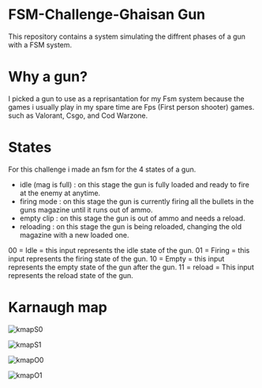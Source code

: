 # FSM-Challenge-Ghaisan Gun
This repository contains a system simulating the diffrent phases of a gun with a FSM system.

# Why a gun?
I picked a gun to use as a reprisantation for my Fsm system because the games i usually play in my spare time are Fps (First person shooter) games. such as Valorant, Csgo, and Cod Warzone.

# States
For this challenge i made an fsm for the 4 states of a gun.
- idle (mag is full) : on this stage the gun is fully loaded and ready to fire at the enemy at anytime.
- firing mode : on this stage the gun is currently firing all the bullets in the guns magazine until it runs out of ammo.
- empty clip : on this stage the gun is out of ammo and needs a reload.
- reloading : on this stage the gun is being reloaded, changing the old magazine with a new loaded one.

00 = Idle = this input represents the idle state of the gun.
01 = Firing = this input represents the firing state of the gun.
10 = Empty = this input represents the empty state of the gun after the gun.
11 = reload = This input represents the reload state of the gun.

# Karnaugh map
![kmapS0](https://user-images.githubusercontent.com/114584858/214088849-6554d21c-0007-44bd-911a-ce50f344a8fe.png)
 
![kmapS1](https://user-images.githubusercontent.com/114584858/214088935-a8fbf251-96fe-4462-8085-bd6620aaf8ac.png)

![kmapO0](https://user-images.githubusercontent.com/114584858/214089076-896d0746-f731-48d0-895b-438b79864668.png)

![kmapO1](https://user-images.githubusercontent.com/114584858/214089093-532179fa-d03d-4792-b531-1fc26620079c.png)
